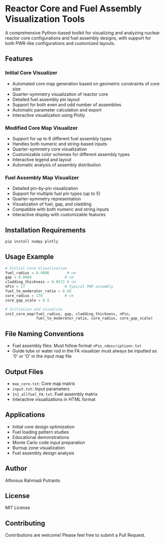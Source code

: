 # Reactor Core and Fuel Assembly Visualization Tools

A comprehensive Python-based toolkit for visualizing and analyzing nuclear reactor core configurations and fuel assembly designs, with support for both PWR-like configurations and customized layouts.

## Features

### Initial Core Visualizer
- Automated core map generation based on geometric constraints of core size
- Quarter-symmetry visualization of reactor core
- Detailed fuel assembly pin layout
- Support for both even and odd number of assemblies
- Automatic parameter calculation and export
- Interactive visualization using Plotly

### Modified Core Map Visualizer
- Support for up to 6 different fuel assembly types
- Handles both numeric and string-based inputs
- Quarter-symmetry core visualization
- Customizable color schemes for different assembly types
- Interactive legend and layout
- Automatic analysis of assembly distribution

### Fuel Assembly Map Visualizer
- Detailed pin-by-pin visualization
- Support for multiple fuel pin types (up to 5)
- Quarter-symmetry representation
- Visualization of fuel, gap, and cladding
- Compatible with both numeric and string inputs
- Interactive display with customizable features

## Installation Requirements

```bash
pip install numpy plotly
```

## Usage Example

```python
# Initial Core Visualization
fuel_radius = 0.4096        # cm
gap = 0.0084               # cm
cladding_thickness = 0.0572 # cm
nPin = 17                  # typical PWR assembly
fuel_to_moderator_ratio = 0.45
core_radius = 170          # cm
core_gap_scale = 0.5

# Initialize and visualize
init_core_map(fuel_radius, gap, cladding_thickness, nPin, 
              fuel_to_moderator_ratio, core_radius, core_gap_scale)
```

## File Naming Conventions
- Fuel assembly files: Must follow format `nPin_<description>.txt`
- Guide tube or water rod in the FA visualizer must always be inputted as '0' or 'O' in the input map file


## Output Files
- `max_core.txt`: Core map matrix
- `input.txt`: Input parameters
- `{n}_allfuel_FA.txt`: Fuel assembly matrix
- Interactive visualizations in HTML format

## Applications
- Initial core design optimization
- Fuel loading pattern studies
- Educational demonstrations
- Monte Carlo code input preparation
- Burnup zone visualization
- Fuel assembly design analysis

## Author
Alfonsus Rahmadi Putranto

## License
MIT License

## Contributing
Contributions are welcome! Please feel free to submit a Pull Request.

